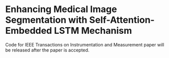 # Enhancing Medical Image Segmentation with Self-Attention-Embedded LSTM Mechanism

Code for IEEE Transactions on Instrumentation and Measurement paper will be released after the paper is accepted.
